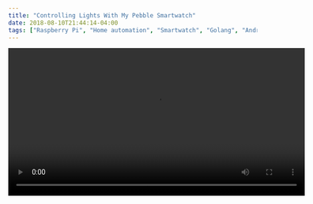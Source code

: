 ```yaml
---
title: "Controlling Lights With My Pebble Smartwatch"
date: 2018-08-10T21:44:14-04:00
tags: ["Raspberry Pi", "Home automation", "Smartwatch", "Golang", "Android", "Pebble"]
---
```


<video controls width="600" src="/video/lighting-control-demo.mp4"/>

A while ago, I wanted to automate the lights in my house. [There](https://domoticproject.com/controlling-433-mhz-remote-raspberry-pi/) [were](https://www.home-assistant.io/components/switch.rpi_rf/) [several](https://timleland.com/wireless-power-outlets/) guides for controlling cheap radio outlets with a Raspberry Pi and webapp. I ordered the parts and set it up over a weekend, but using a webapp to turn lights on and off was cumbersome if I wasn't already sitting at my computer. 

I had recently picked up a Pebble 2, so I took it a step further and wrote an Android App and Pebble App to control the lights from my phone and my watch.

This post will be one part show and tell, one part tutorial. Please do keep in mind that my code for this project was written primarily for me, so it isn't configurable without modifying the source. You'll need to be comfortable with compiling Go, modifying an Android App, setting up the Pebble SDK and modifying a Pebble App to get this working.

## Getting The Parts

For this to work, we're going to need a few things.

1. [Etekcity](https://www.amazon.com/gp/product/B01N5JSAHM/ref=as_li_qf_asin_il_tl?ie=UTF8&tag=sk0fc-20&creative=9325&linkCode=as2&creativeASIN=B01N5JSAHM&linkId=1baf063679bf406043a9ce259af19f25) (or similar) 433 Mhz outlets
2. A 433 Mhz transmitter and receiver. Pretty much any [generic](https://www.amazon.com/gp/product/B01DKC2EY4/ref=as_li_qf_asin_il_tl?ie=UTF8&tag=sk0fc-20&creative=9325&linkCode=as2&creativeASIN=B01DKC2EY4&linkId=e8e2264cb3f28be1ea14130a678f1c29) one will work. I've read a few people recommending getting a set of them in case one or two are defective.
3. A raspberry pi. I'm using the original Raspberry Pi B+, but anything with compatible GPIO and networking should work fine.
4. Some patch cables. I used [these](https://www.amazon.com/gp/product/B01LZF1ZSZ/ref=as_li_tl?ie=UTF8&camp=1789&creative=9325&creativeASIN=B01LZF1ZSZ&linkCode=as2&tag=sk0fc-20&linkId=181018557147ea1f05503246a2e41983).
5. An Android Phone
6. A pebble smartwatch, I've got a Pebble 2 but everything should work on pretty much any Pebble.

Some optional things that may will make the project easier.

1. Soldering tools - while you _can_ just take some wire and wrap it around the transmitter antenna connection, soldering it in place is a much more robust solution.
2. A GPIO breakout breadboard - this will make connecting the wires much simpler but you don't absolutely need it.

Software you'll need, all of it is open source!

1. [WiringPi](https://projects.drogon.net/raspberry-pi/wiringpi/download-and-install/)
2. [Tim Leland's RFoutlet code](https://github.com/timleland/rfoutlet)
3. [RestAPI and Webapp](https://github.com/ianmcxa/lights) to control the lights. Note, you'll need to modify the source with your own light codes and names.
4. [LightingControl](https://github.com/ianmcxa/LightingControl) Android App, You'll also want to modify the names of the lights as well as the IP address or domain for your Pi
5. [Gadgetbridge](/gadgetbridge.apk) Fork, you can build this from [source](https://github.com/ianmcxa/gadgetbridge) or download my precompiled version.
6. [Pebble App](https://github.com/ianmcxa/lights/tree/master/pebble), you'll also want to modify this with the names of your lights and the order you want them to appear.

## Setting Up The 433 Mhz Outlets

{{% figure src="/images/lighting_control_outlet.jpg" width="400" alt="An RF outlet" title="An RF outlet" %}}

Your outlets should come with a remote or set of remotes. They may also have the ability to program which buttons control which lights. I recommend verifying that the outlets and remotes work before continuing.

## Setting Up the Raspberry Pi and Capturing the Remote Codes

{{% figure src="/images/lighting_control_pi.jpg" width="400" alt="My raspberry Pi with 433 Mhz transmitter attached" title="My raspberry Pi setup" %}}

For this part, I'm pretty much following Tim Leland's guide. I highly recommend checking out the original guide [here](https://github.com/timleland/rfoutlet). Everything should be the same except the php portion.

You're going to want to get the Raspberry Pi up and running with some flavor of Linux. Next you'll need to install WiringPi by following [this](https://projects.drogon.net/raspberry-pi/wiringpi/download-and-install/) guide.

Clone the code `git clone https://github.com/timleland/rfoutlet.git` onto your Raspberry Pi

{{% figure src="/images/lighting_control_gpio.png" width="400" alt="433 Mhz Transmitter and Receiver GPIO configuration" title="Transmitter and Receiver GPIO Configuration" %}}

Connect the 433 Mhz receiver to the Pi so we can capture the codes sent by the remote. Holding the receiver with the components facing you, connect the left most pin to any of the 5v pins on the Pi. Then connect the second from the left pin to GPIO pin 21 or 27. The GPIO layout will be different depending on which model of Pi you use. Finally, connect the right most pin to a ground pin on the Pi. You should now be ready to record your 433 Mhz codes.

From the directory you installed the utilities, run RFSniffer.

`sudo ./RFSniffer`

Now, with your remote. Press each of the buttons and record the codes and pulse lengths that are printed by RFSniffer. Keep track of which codes map to which buttons.

Once you've got all the codes recorded, you can disconnect the receiver since you won't be needing it anymore.

Next, connect the transmitter. For this we'll need an antenna. I'm using about a 4 inch piece of jumper wire that I cut and just attached to the antenna spot on the transmitter by bending the wire around it. I did this because I didn't have soldering tools at the time. If you have soldering tools, you should definitely solder the antenna down. Next, with the components facing you, plug the left most pin into GPIO 17, plug the center pin into a 5v GPIO pin, and plug the right most pin into ground.  

Plug in one of your outlets and attempt to send the ON code for it.

`./codesend YOUR_CODE`

If all goes well, your light should turn on!

If all doesn't go well, double check that your pins and antenna wire are connected correctly. If that doesn't work you may have to specify a different pulse length on the codesend command with -l.

## Creating the REST API

At this point, I created a pretty simple REST API in Go that just calls the codesend binary using os/exec. It's not ideal, and I should probably be using WiringPi directly, but it works! I like using Golang for projects like this because it's so easy to cross compile. You just have to set the `$GOARCH` environment variable and run `go build`. This means I can compile the code on my desktop instead of on a slow Pi processor. 

I also created a simple web frontend that just makes REST calls to the API. It uses the [Material Design Lite](https://getmdl.io/) UI kit. It gives the webapp a nice consistent look compared to the Android app.

You can clone or download the project from [https://github.com/ianmcxa/lights](https://github.com/ianmcxa/lights). This includes the server code, the pebble app and a tiny CLI.

Next in main.go you'll want to modify the codes array with your codes. You will also want to modify the sendCode function to point to the location where you installed the codesend binary. I have mine in /home/pi/rfoutlet.

The API itself is pretty simple. The / route returns the contents of app.html which we'll get to in a minute, and the /update route takes a POST request with a JSON message. The JSON message is an object with the fields light and state. State is 0 for off and 1 for on. Light is the index into the array of light codes.

To compile the app set your GOARCH environment variable to arm or arm64 depending on which version of the Pi you're using. Then, run `go build`.

Next, you'll probably want to change the names of the lights in the app.html file. Note that the Golang code serves the app.html from the directory in which it is running, so you can modify the html without having to recompile the API.

Once you've got it the way you want it, copy the lights file and app.html file to your Pi. Then run the lights file. Navigate to http://YOUR_PI_IP_ADDRESS:8080/ You should see the webui. Try turning on and off the outlets. Note that you may need to run the file as root depending on the permissions.

## Building the Android App

{{% figure src="/images/lighting_control_android_app.png" height="500rem" alt="Lighting Control App Screenshot" %}}

The Android app itself is pretty simple. Just a few buttons that send POST requests to the Pi's REST API. There is also a PebbleKit receiver which listens for requests from the watch and forwards them to the Pi.

Download the App source code from here [https://github.com/ianmcxa/LightingControl](https://github.com/ianmcxa/LightingControl). Open the App in Android studio. You'll want to change the hardcoded IP address both in MainActivity.java and in PebbleReceiver.java. Next, you'll want to change the names of the lights in res/layout/activity_main.xml just like you did for the app.html. Once you've got it the way you want, connect your Android device, enable developer options, and turn on ADB. Now build and install the App. You should be able to turn the lights on and off from the app. Don't forget to make sure you're on the same network as the Pi!

## Creating The Pebble App

{{% figure src="/images/lighting_control_pebble_app.jpg" height="300rem" alt="Pebble App Screenshot" %}}

Creating the Pebble App was a bit of an interesting UX challenge. I had 3 buttons to work with (well 4 if you count the back button), and I needed to control 6 different lights in as few button presses as possible. Since I can't know the state each light is in, I had to create a separate on and off actions. What I eventually settled on was using the top and bottom buttons for on and off respectively, and using the center button to cycle through the lights.

For the UI, I just show the currently selected light. I should eventually add an on and off button, but that can come later.

Pebble does support a Javascript API which lets you run code on the phone as part of your watch app; however, I'm using [Gadgetbridge](https://gadgetbridge.org/), an open source Pebble App alternative, which doesn't support connecting to the internet from the Javascript environment. It does support the PebbleKit SDK which lets watch apps communicate with other Android apps on the phone. Since I had already created an Android app for my lights, I figured this would be the way to go. 

The Pebble app sends a PebbleKit message tagged with a UUID, which Gadgetbridge forwards to the app which has registered for that UUID. This would all work well and the world would be a beautiful place except for the fact that Google has started preventing apps from broadcasting to each other.

### Hacking GadgetBridge to Get Around Android's Ban on Implicit Intents

It's true, with Android 8 or Android Oreo Google has decided to [prevent apps from broadcasting to each other](https://commonsware.com/blog/2017/04/11/android-o-implicit-broadcast-ban.html). Apps can still communicate, but they must specify exactly which apps they are sending messages to. You cannot simply broadcast to any listening apps. There's a lot of reasoning behind it. Apparently, memory constrained devices can start to thrash due to broadcasts. So, we'll have to work around this.

My solution, which is definitely not ideal, is to fork Gadgetbridge and send the PebbleKit Intents directly to my lighting control app. The fix was actually pretty simple. In the PebbleKitSupport.java file, I changed the implicit broadcast intent to an explicit one by setting the Intent to go directly to my app lighting app org.mcxa.lightingcontrol.

I think a better solution long term may be to add a menu to Gadgetbridge that allows a user to specify which apps PebbleKit Intents should be sent to, but for now my solution works.

### Setting It All Up

You can download the precompiled version [here](/gadgetbridge.apk) or you can build from source [https://github.com/ianmcxa/gadgetbridge](https://github.com/ianmcxa/gadgetbridge).

The pebble watch app is in the pebble folder of the lights repo. To modify it for your own system, you'll need the pebble SDK. The official pebble servers have been shut down, but the rebbel.io folks have a mirror at [https://developer.rebble.io/developer.pebble.com/sdk/download/index.html](https://developer.rebble.io/developer.pebble.com/sdk/download/index.html). 

If you're using a different Pebble model than the Pebble 2, you'll want to modify the package.json file targetPlatforms array with the code name of your watch. Next, modify src/c/lights.c. Change the `light_codes` array to match your configuration. The array is formatted as `{light name, light index}` with the order of the array determining the order in which the center button iterates through the lights. I like to keep the lights I use the most close to the top of the array so that it takes less button presses to get to them.

At this point, you should be able to run `pebble build` and get a pbw file. The pbw file is a pebble watch app bundle. You can copy it over to your Android device and install it with Gadgetbridge. Launch the app and see if you can turn your lights on and off.

## Bonus lctl

I also wrote a simple little low level CLI for communicating with the Pi. It's very simple and just makes API calls. I wrote it in [Nim](https://nim-lang.org/) programming language which is trying to be a sort of Python like language that compiles to C. Neat concept.

## Conclusion

It's pretty rad to be able to push buttons on my watch and have my lights turn on and off. It's a lot more intuitive than using my phone, especially since I've got a shortcut setup to launch the pebble app. I can turn light on and off without even looking at my watch since I've memorized the button patterns.

I do feel like I'm abusing the RF spectrum a bit since to turn a light on or off, a Bluetooth packet goes from the watch to the phone. The phone then sets up a TCP connection to the Pi and forwards the request to the REST api over Wifi. Finally, the Pi sends the code to the light. I wish I could get the pebble to send packets directly to the Pi, but unfortunately there doesn't seem to be a way to connect the two. Still though, I only have about 1 to 2 seconds of latency between pushing the button and having the light cut on.

This has been one of my more ambitious projects. I started with just the webapp, and then added the Android app and Pebble app a little later. I've touched a whole bunch of different languages and frameworks, Golang, Javascript, Java/Android, Nim and C. It's been fun.
